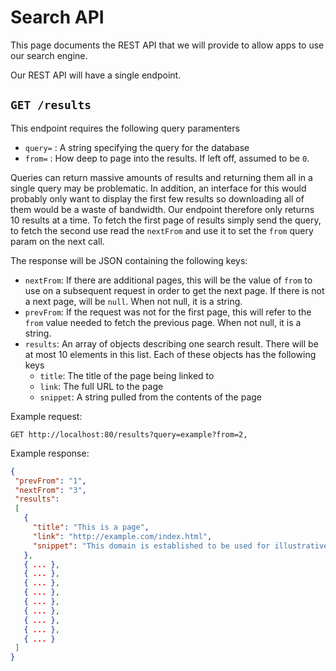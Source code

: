 # Search API

This page documents the REST API that we will provide to allow apps to use our
search engine. 

Our REST API will have a single endpoint.

## `GET /results`

This endpoint requires the following query paramenters

- `query=` : A string specifying the query for the database
- `from=` : How deep to page into the results. If left off, assumed
  to be `0`.

Queries can return massive amounts of results and returning them all in a single
query may be problematic. In addition, an interface for this would probably only
want to display the first few results so downloading all of them would be a
waste of bandwidth. Our endpoint therefore only returns 10 results at a time. To
fetch the first page of results simply send the query, to fetch the second use
read the `nextFrom` and use it to set the `from` query param on the next call.

The response will be JSON containing the following keys:

- `nextFrom`: If there are additional pages, this will be the value of `from` to use
  on a subsequent request in order to get the next page. If there is not a next page,
  will be `null`. When not null, it is a string.
- `prevFrom`: If the request was not for the first page, this will refer to the `from`
   value needed to fetch the previous page. When not null, it is a string.
- `results`: An array of objects describing one search result. There will be at
  most 10 elements in this list. Each of these objects has the following keys
  - `title`: The title of the page being linked to
  - `link`: The full URL to the page
  - `snippet`: A string pulled from the contents of the page
  
Example request:
```
GET http://localhost:80/results?query=example?from=2,
```

Example response:

```json
{
 "prevFrom": "1",
 "nextFrom": "3",
 "results":
 [
   {
     "title": "This is a page",
     "link": "http://example.com/index.html",
     "snippet": "This domain is established to be used for illustrative examples"
   },
   { ... },
   { ... },
   { ... },
   { ... },
   { ... },
   { ... },
   { ... },
   { ... },
   { ... }
 ]
}
```
